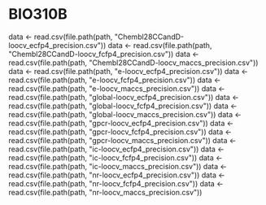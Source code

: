 # BIO310B


data <- read.csv(file.path(path, "Chembl28CCandD-loocv_ecfp4_precision.csv"))
data <- read.csv(file.path(path, "Chembl28CCandD-loocv_fcfp4_precision.csv"))
data <- read.csv(file.path(path, "Chembl28CCandD-loocv_maccs_precision.csv"))
data <- read.csv(file.path(path, "e-loocv_ecfp4_precision.csv"))
data <- read.csv(file.path(path, "e-loocv_fcfp4_precision.csv"))
data <- read.csv(file.path(path, "e-loocv_maccs_precision.csv"))
data <- read.csv(file.path(path, "global-loocv_ecfp4_precision.csv"))
data <- read.csv(file.path(path, "global-loocv_fcfp4_precision.csv"))
data <- read.csv(file.path(path, "global-loocv_maccs_precision.csv"))
data <- read.csv(file.path(path, "gpcr-loocv_ecfp4_precision.csv"))
data <- read.csv(file.path(path, "gpcr-loocv_fcfp4_precision.csv"))
data <- read.csv(file.path(path, "gpcr-loocv_maccs_precision.csv"))
data <- read.csv(file.path(path, "ic-loocv_ecfp4_precision.csv"))
data <- read.csv(file.path(path, "ic-loocv_fcfp4_precision.csv"))
data <- read.csv(file.path(path, "ic-loocv_maccs_precision.csv"))
data <- read.csv(file.path(path, "nr-loocv_ecfp4_precision.csv"))
data <- read.csv(file.path(path, "nr-loocv_fcfp4_precision.csv"))
data <- read.csv(file.path(path, "nr-loocv_maccs_precision.csv"))

